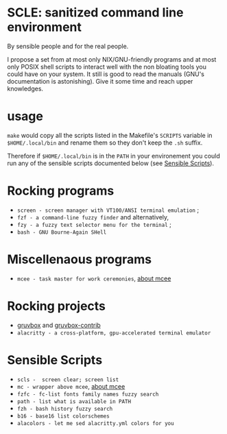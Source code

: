 # SCLE: sanitized command line environment

By sensible people and for the real people.

I propose a set from at most only NIX/GNU-friendly programs and at most only
POSIX shell scripts to interact well with the non bloating tools you could have
on your system.   It still is good to read the manuals (GNU's documentation is
astonishing).  Give it some time and reach upper knowledges.

# usage

`make` would copy all the scripts listed in the Makefile's `SCRIPTS` variable
in `$HOME/.local/bin` and rename them so they don't keep the `.sh` suffix.

Therefore if `$HOME/.local/bin` is in the `PATH` in your environement
you could run any of the sensible scripts documented below
(see [Sensible Scripts](#Sensible_Scripts)).

# Rocking programs

- `screen - screen manager with VT100/ANSI terminal emulation` ;
- `fzf - a command-line fuzzy finder` and alternatively,
- `fzy - a fuzzy text selector menu for the terminal` ;
- `bash - GNU Bourne-Again SHell`

# Miscellenaous programs

- `mcee - task master for work ceremonies`, [about mcee][1]

# Rocking projects

- [gruvbox][2] and [gruvbox-contrib][3]
- `alacritty - a cross-platform, gpu-accelerated terminal emulator`

# Sensible Scripts

- `scls -  screen clear; screen list`
- `mc - wrapper above mcee`, [about mcee][1]
- `fzfc - fc-list fonts family names fuzzy search`
- `path - list what is available in PATH`
- `fzh - bash history fuzzy search`
- `b16 - base16 list colorschemes`
- `alacolors - let me sed alacritty.yml colors for you`

[1]: https://github.com/malikbenkirane/mcee.git
[2]: https://github.com/morhetz/gruvbox
[3]: https://github.com/morhetz/gruvbox-contrib
